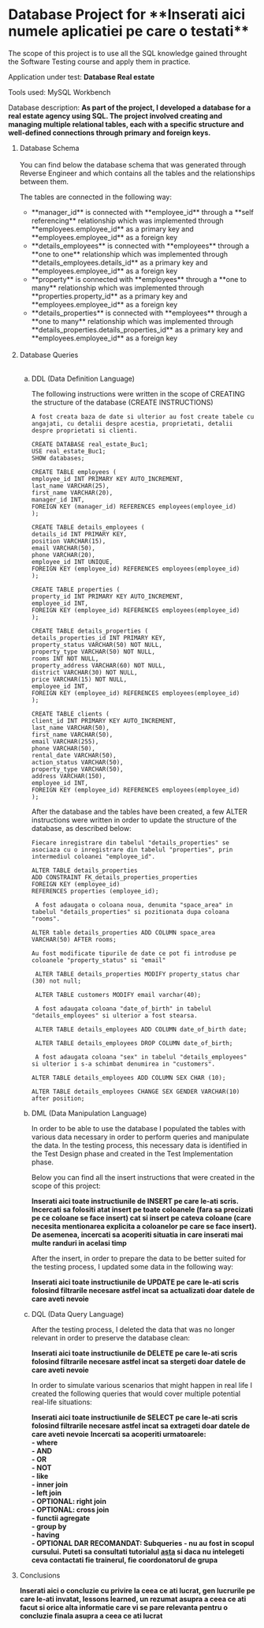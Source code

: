 <h1>Database Project for **Inserati aici numele aplicatiei pe care o testati**</h1>

The scope of this project is to use all the SQL knowledge gained throught the Software Testing course and apply them in practice.

Application under test: **Database Real estate**

Tools used: MySQL Workbench

Database description: **As part of the project, I developed a database for a real estate agency using SQL. The project involved creating and managing multiple relational tables, each with a specific structure and well-defined connections through primary and foreign keys.**

<ol>
<li>Database Schema </li>
<br>
You can find below the database schema that was generated through Reverse Engineer and which contains all the tables and the relationships between them.

The tables are connected in the following way:

<ul>
  <li> **manager_id**  is connected with **employee_id** through a **self referencing** relationship which was implemented through **employees.employee_id** as a primary key and **employees.employee_id** as a foreign key</li>
   <li> **details_employees**  is connected with **employees** through a **one to one** relationship which was implemented through **details_employees.details_id** as a primary key and **employees.employee_id** as a foreign key</li>
  <li> **property**  is connected with **employees** through a **one to many** relationship which was implemented through **properties.property_id** as a primary key and **employees.employee_id** as a foreign key</li>
   <li> **details_properties**  is connected with **employees** through a **one to many** relationship which was implemented through **details_properties.details_properties_id** as a primary key and **employees.employee_id** as a foreign key</li>
</ul><br>

<li>Database Queries</li><br>

<ol type="a">
  <li>DDL (Data Definition Language)</li>

  The following instructions were written in the scope of CREATING the structure of the database (CREATE INSTRUCTIONS)

```A fost creata baza de date si ulterior au fost create tabele cu angajati, cu detalii despre acestia, proprietati, detalii despre proprietati si clienti.``` 

  ```
CREATE DATABASE real_estate_Buc1;
USE real_estate_Buc1;
SHOW databases;

CREATE TABLE employees (
employee_id INT PRIMARY KEY AUTO_INCREMENT,
last_name VARCHAR(25),
first_name VARCHAR(20),
manager_id INT,
FOREIGN KEY (manager_id) REFERENCES employees(employee_id)
);

CREATE TABLE details_employees (
details_id INT PRIMARY KEY,
position VARCHAR(15),
email VARCHAR(50),
phone VARCHAR(20),
employee_id INT UNIQUE,
FOREIGN KEY (employee_id) REFERENCES employees(employee_id)
);

CREATE TABLE properties (
property_id INT PRIMARY KEY AUTO_INCREMENT,
employee_id INT,
FOREIGN KEY (employee_id) REFERENCES employees(employee_id)
);

CREATE TABLE details_properties (
details_properties_id INT PRIMARY KEY,
property_status VARCHAR(50) NOT NULL,
property_type VARCHAR(50) NOT NULL,
rooms INT NOT NULL,
property_address VARCHAR(60) NOT NULL,
district VARCHAR(30) NOT NULL,
price VARCHAR(15) NOT NULL,
employee_id INT,
FOREIGN KEY (employee_id) REFERENCES employees(employee_id)
);

CREATE TABLE clients (
client_id INT PRIMARY KEY AUTO_INCREMENT,
last_name VARCHAR(50),
first_name VARCHAR(50),
email VARCHAR(255),
phone VARCHAR(50),
rental_date VARCHAR(50),
action_status VARCHAR(50),
property_type VARCHAR(50),
address VARCHAR(150),
employee_id INT,
FOREIGN KEY (employee_id) REFERENCES employees(employee_id)
);

```

  After the database and the tables have been created, a few ALTER instructions were written in order to update the structure of the database, as described below:
  
``` Fiecare inregistrare din tabelul "details_properties" se asociaza cu o inregistrare din tabelul "properties", prin intermediul coloanei "employee_id". ```
```
ALTER TABLE details_properties
ADD CONSTRAINT FK_details_properties_properties
FOREIGN KEY (employee_id)
REFERENCES properties (employee_id);
```

``` A fost adaugata o coloana noua, denumita "space_area" in tabelul "details_properties" si pozitionata dupa coloana "rooms".```

```ALTER table details_properties ADD COLUMN space_area VARCHAR(50) AFTER rooms;```

``` Au fost modificate tipurile de date ce pot fi introduse pe coloanele "property_status" si "email"  ```

``` ALTER TABLE details_properties MODIFY property_status char (30) not null;```

``` ALTER TABLE customers MODIFY email varchar(40);```

``` A fost adaugata coloana "date_of_birth" in tabelul "details_employees" si ulterior a fost stearsa.```

``` ALTER TABLE details_employees ADD COLUMN date_of_birth date;```

``` ALTER TABLE details_employees DROP COLUMN date_of_birth;```

``` A fost adaugata coloana "sex" in tabelul "details_employees" si ulterior i s-a schimbat denumirea in "customers".```

``` ALTER TABLE details_employees ADD COLUMN SEX CHAR (10); ```

``` ALTER TABLE details_employees CHANGE SEX GENDER VARCHAR(10) after position; ```
 
  
  <li>DML (Data Manipulation Language)</li>

  In order to be able to use the database I populated the tables with various data necessary in order to perform queries and manipulate the data. 
  In the testing process, this necessary data is identified in the Test Design phase and created in the Test Implementation phase. 

  Below you can find all the insert instructions that were created in the scope of this project:

  **Inserati aici toate instructiunile de INSERT pe care le-ati scris. Incercati sa folositi atat insert pe toate coloanele (fara sa precizati pe ce coloane se face insert) cat si insert pe cateva coloane (care necesita mentionarea explicita a coloanelor pe care se face insert). De asemenea, incercati sa acoperiti situatia in care inserati mai multe randuri in acelasi timp**

  After the insert, in order to prepare the data to be better suited for the testing process, I updated some data in the following way:

  **Inserati aici toate instructiunile de UPDATE pe care le-ati scris folosind filtrarile necesare astfel incat sa actualizati doar datele de care aveti nevoie**


  <li>DQL (Data Query Language)</li>

After the testing process, I deleted the data that was no longer relevant in order to preserve the database clean: 

**Inserati aici toate instructiunile de DELETE pe care le-ati scris folosind filtrarile necesare astfel incat sa stergeti doar datele de care aveti nevoie**

In order to simulate various scenarios that might happen in real life I created the following queries that would cover multiple potential real-life situations:

**Inserati aici toate instructiunile de SELECT pe care le-ati scris folosind filtrarile necesare astfel incat sa extrageti doar datele de care aveti nevoie**
**Incercati sa acoperiti urmatoarele:**<br>
**- where**<br>
**- AND**<br>
**- OR**<br>
**- NOT**<br>
**- like**<br>
**- inner join**<br>
**- left join**<br>
**- OPTIONAL: right join**<br>
**- OPTIONAL: cross join**<br>
**- functii agregate**<br>
**- group by**<br>
**- having**<br>
**- OPTIONAL DAR RECOMANDAT: Subqueries - nu au fost in scopul cursului. Puteti sa consultati tutorialul [asta](https://www.techonthenet.com/mysql/subqueries.php) si daca nu intelegeti ceva contactati fie trainerul, fie coordonatorul de grupa**<br>

</ol>

<li>Conclusions</li>

**Inserati aici o concluzie cu privire la ceea ce ati lucrat, gen lucrurile pe care le-ati invatat, lessons learned, un rezumat asupra a ceea ce ati facut si orice alta informatie care vi se pare relevanta pentru o concluzie finala asupra a ceea ce ati lucrat**

</ol>
